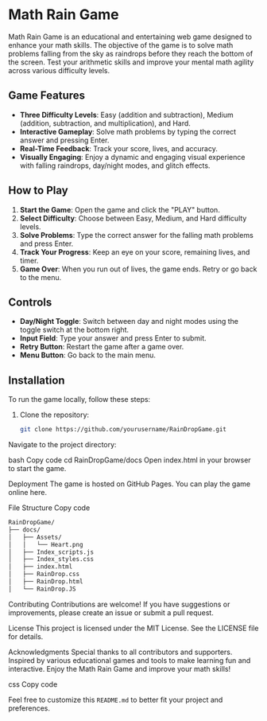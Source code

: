 # Math Rain Game

Math Rain Game is an educational and entertaining web game designed to enhance your math skills. The objective of the game is to solve math problems falling from the sky as raindrops before they reach the bottom of the screen. Test your arithmetic skills and improve your mental math agility across various difficulty levels.

## Game Features

- **Three Difficulty Levels**: Easy (addition and subtraction), Medium (addition, subtraction, and multiplication), and Hard.
- **Interactive Gameplay**: Solve math problems by typing the correct answer and pressing Enter.
- **Real-Time Feedback**: Track your score, lives, and accuracy.
- **Visually Engaging**: Enjoy a dynamic and engaging visual experience with falling raindrops, day/night modes, and glitch effects.

## How to Play

1. **Start the Game**: Open the game and click the "PLAY" button.
2. **Select Difficulty**: Choose between Easy, Medium, and Hard difficulty levels.
3. **Solve Problems**: Type the correct answer for the falling math problems and press Enter.
4. **Track Your Progress**: Keep an eye on your score, remaining lives, and timer.
5. **Game Over**: When you run out of lives, the game ends. Retry or go back to the menu.

## Controls

- **Day/Night Toggle**: Switch between day and night modes using the toggle switch at the bottom right.
- **Input Field**: Type your answer and press Enter to submit.
- **Retry Button**: Restart the game after a game over.
- **Menu Button**: Go back to the main menu.

## Installation

To run the game locally, follow these steps:

1. Clone the repository:
   ```bash
   git clone https://github.com/yourusername/RainDropGame.git

Navigate to the project directory:

bash
Copy code
cd RainDropGame/docs
Open index.html in your browser to start the game.

Deployment
The game is hosted on GitHub Pages. You can play the game online here.


File Structure
Copy code

```bash
RainDropGame/
├── docs/
│   ├── Assets/
│   │   └── Heart.png
│   ├── Index_scripts.js
│   ├── Index_styles.css
│   ├── index.html
│   ├── RainDrop.css
│   ├── RainDrop.html
│   └── RainDrop.JS
```

Contributing
Contributions are welcome! If you have suggestions or improvements, please create an issue or submit a pull request.


License
This project is licensed under the MIT License. See the LICENSE file for details.

Acknowledgments
Special thanks to all contributors and supporters.
Inspired by various educational games and tools to make learning fun and interactive.
Enjoy the Math Rain Game and improve your math skills!

css
Copy code

Feel free to customize this `README.md` to better fit your project and preferences.
